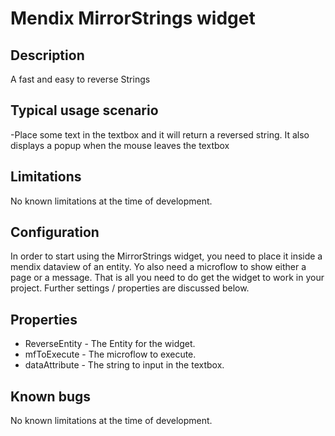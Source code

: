 # Mendix MirrorStrings widget

## Description
A fast and easy to reverse Strings

## Typical usage scenario
-Place some text in the textbox and it will return a reversed string.
It also displays a popup when the mouse leaves the textbox

## Limitations
No known limitations at the time of development.

## Configuration
In order to start using the MirrorStrings widget, you need to place it inside a mendix dataview of an entity. Yo also need a microflow to show either a page or a message.
That is all you need to do get the widget to work in your project. Further settings / properties are discussed below.

## Properties
* ReverseEntity - The Entity for the widget.
* mfToExecute - The microflow to execute.
* dataAttribute - The string to input in the textbox. 

## Known bugs
No known limitations at the time of development.


